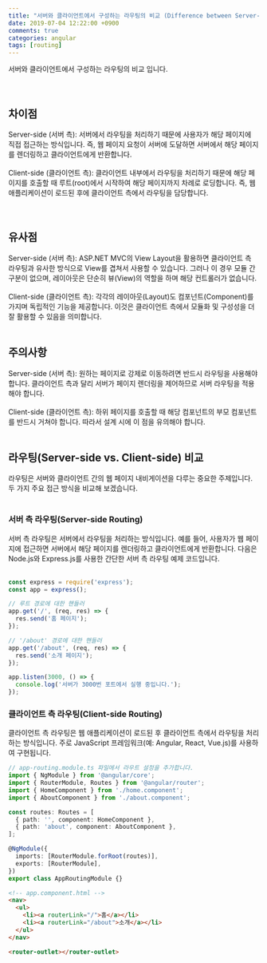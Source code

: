 ```yaml
---
title: "서버와 클라이언트에서 구성하는 라우팅의 비교 (Difference between Server-side Routing and Client-side Routing)"
date: 2019-07-04 12:22:00 +0900
comments: true
categories: angular
tags: [routing]
---
```


서버와 클라이언트에서 구성하는 라우팅의 비교 입니다.<br/>
<br/>
<br/>

## 차이점
Server-side (서버 측): 서버에서 라우팅을 처리하기 때문에 사용자가 해당 페이지에 직접 접근하는 방식입니다. 즉, 웹 페이지 요청이 서버에 도달하면 서버에서 해당 페이지를 렌더링하고 클라이언트에게 반환합니다.<br/>
<br/>
Client-side (클라이언트 측): 클라이언트 내부에서 라우팅을 처리하기 때문에 해당 페이지를 호출할 때 루트(root)에서 시작하여 해당 페이지까지 차례로 로딩합니다. 즉, 웹 애플리케이션이 로드된 후에 클라이언트 측에서 라우팅을 담당합니다.<br/>
<br/>
<br/>

## 유사점
Server-side (서버 측): ASP.NET MVC의 View Layout을 활용하면 클라이언트 측 라우팅과 유사한 방식으로 View를 겹쳐서 사용할 수 있습니다. 그러나 이 경우 모듈 간 구분이 없으며, 레이아웃은 단순히 뷰(View)의 역할을 하며 해당 컨트롤러가 없습니다.<br/>
<br/>
Client-side (클라이언트 측): 각각의 레이아웃(Layout)도 컴포넌트(Component)를 가지며 독립적인 기능을 제공합니다. 이것은 클라이언트 측에서 모듈화 및 구성성을 더 잘 활용할 수 있음을 의미합니다.<br/>
<br/>

## 주의사항
Server-side (서버 측): 원하는 페이지로 강제로 이동하려면 반드시 라우팅을 사용해야 합니다. 클라이언트 측과 달리 서버가 페이지 렌더링을 제어하므로 서버 라우팅을 적용해야 합니다.<br/>
<br/>
Client-side (클라이언트 측): 하위 페이지를 호출할 때 해당 컴포넌트의 부모 컴포넌트를 반드시 거쳐야 합니다. 따라서 설계 시에 이 점을 유의해야 합니다.<br/>
<br/>

## 라우팅(Server-side vs. Client-side) 비교

라우팅은 서버와 클라이언트 간의 웹 페이지 내비게이션을 다루는 중요한 주제입니다. 두 가지 주요 접근 방식을 비교해 보겠습니다.<br/>
<br/>

### 서버 측 라우팅(Server-side Routing)
서버 측 라우팅은 서버에서 라우팅을 처리하는 방식입니다. 예를 들어, 사용자가 웹 페이지에 접근하면 서버에서 해당 페이지를 렌더링하고 클라이언트에게 반환합니다. 다음은 Node.js와 Express.js를 사용한 간단한 서버 측 라우팅 예제 코드입니다.<br/>
<br/>

```javascript
const express = require('express');
const app = express();

// 루트 경로에 대한 핸들러
app.get('/', (req, res) => {
  res.send('홈 페이지');
});

// '/about' 경로에 대한 핸들러
app.get('/about', (req, res) => {
  res.send('소개 페이지');
});

app.listen(3000, () => {
  console.log('서버가 3000번 포트에서 실행 중입니다.');
});
```

### 클라이언트 측 라우팅(Client-side Routing)
클라이언트 측 라우팅은 웹 애플리케이션이 로드된 후 클라이언트 측에서 라우팅을 처리하는 방식입니다. 주로 JavaScript 프레임워크(예: Angular, React, Vue.js)를 사용하여 구현됩니다.<br/>

 
```typescript
// app-routing.module.ts 파일에서 라우트 설정을 추가합니다.
import { NgModule } from '@angular/core';
import { RouterModule, Routes } from '@angular/router';
import { HomeComponent } from './home.component';
import { AboutComponent } from './about.component';

const routes: Routes = [
  { path: '', component: HomeComponent },
  { path: 'about', component: AboutComponent },
];

@NgModule({
  imports: [RouterModule.forRoot(routes)],
  exports: [RouterModule],
})
export class AppRoutingModule {}
```

```html
<!-- app.component.html -->
<nav>
  <ul>
    <li><a routerLink="/">홈</a></li>
    <li><a routerLink="/about">소개</a></li>
  </ul>
</nav>

<router-outlet></router-outlet>
```
